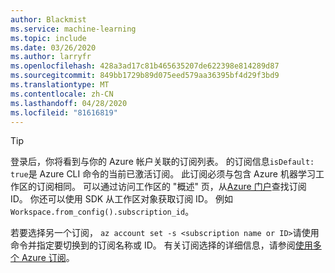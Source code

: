 ```yaml
---
author: Blackmist
ms.service: machine-learning
ms.topic: include
ms.date: 03/26/2020
ms.author: larryfr
ms.openlocfilehash: 428a3ad17c81b465635207de622398e814289d87
ms.sourcegitcommit: 849bb1729b89d075eed579aa36395bf4d29f3bd9
ms.translationtype: MT
ms.contentlocale: zh-CN
ms.lasthandoff: 04/28/2020
ms.locfileid: "81616819"
---
```

> [!TIP]
> 登录后，你将看到与你的 Azure 帐户关联的订阅列表。 的订阅信息`isDefault: true`是 Azure CLI 命令的当前已激活订阅。 此订阅必须与包含 Azure 机器学习工作区的订阅相同。 可以通过访问工作区的 "概述" 页，从[Azure 门户](https://portal.azure.com)查找订阅 ID。 你还可以使用 SDK 从工作区对象获取订阅 ID。 例如 `Workspace.from_config().subscription_id`。
> 
> 若要选择另一个订阅， `az account set -s <subscription name or ID>`请使用命令并指定要切换到的订阅名称或 ID。 有关订阅选择的详细信息，请参阅[使用多个 Azure 订阅](https://docs.microsoft.com/cli/azure/manage-azure-subscriptions-azure-cli?view=azure-cli-latest)。